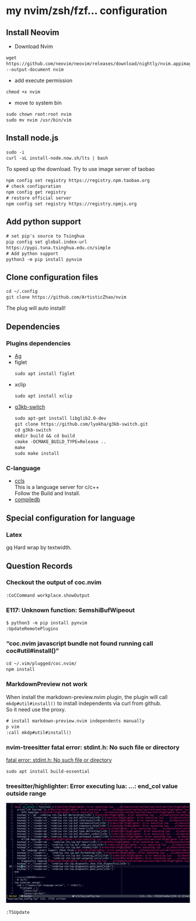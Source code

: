 # my nvim/zsh/fzf... configuration

## Install Neovim

- Download Nvim

```shell
wget https://github.com/neovim/neovim/releases/download/nightly/nvim.appimage --output-document nvim
```

- add execute permission

```shell
chmod +x nvim
```

- move to system bin

```shell
sudo chown root:root nvim
sudo mv nvim /usr/bin/vim
```

## Install node.js

```shell
sudo -i
curl -sL install-node.now.sh/lts | bash
```

To speed up the download. Try to use image server of taobao

```shell
npm config set registry https://registry.npm.taobao.org
# check configuration
npm config get registry
# restore official server
npm config set registry https://registry.npmjs.org
```

## Add python support

```shell
# set pip's source to Tsinghua
pip config set global.index-url https://pypi.tuna.tsinghua.edu.cn/simple
# Add python support
python3 -m pip install pynvim
```

## Clone configuration files

```shell
cd ~/.config
git clone https://github.com/ArtisticZhao/nvim
```

The plug will auto install!

## Dependencies

### Plugins dependencies

- [Ag](https://github.com/ggreer/the_silver_searcher)
- figlet
  ```
  sudo apt install figlet
  ```
- xclip
  ```
  sudo apt install xclip
  ```
- [g3kb-switch](https://github.com/lyokha/g3kb-switch)
  ```
  sudo apt-get install libglib2.0-dev
  git clone https://github.com/lyokha/g3kb-switch.git
  cd g3kb-switch
  mkdir build && cd build
  cmake -DCMAKE_BUILD_TYPE=Release ..
  make
  sudo make install
  ```


### C-language  

- [ccls](https://github.com/MaskRay/ccls/wiki)  
This is a language server for c/c++  
Follow the Build and Install.
- [compiledb](https://github.com/nickdiego/compiledb)

## Special configuration for language

### Latex

<visual>gq  Hard wrap by textwidth.

## Question Records

### Checkout the output of coc.nvim

```shell
:CoCCommand workplace.showOutput
```

### E117: Unknown function: SemshiBufWipeout

```shell
$ python3 -m pip install pynvim
:UpdateRemotePlugins
```

### “coc.nvim javascript bundle not found running call coc#util#install()”

```shell
cd ~/.vim/plugged/coc.nvim/
npm install
```

### MarkdownPreview not work

When install the markdown-preview.nvim plugin, the plugin will call `mkdp#util#install()` to install independents via curl from github.  
So it need use the proxy.
```
# install markdown-preview.nvim independents manually
p vim
:call mkdp#util#install()
```

### nvim-treesitter fatal error: stdint.h: No such file or directory

[fatal error: stdint.h: No such file or directory](https://github.com/nvim-treesitter/nvim-treesitter/issues/2444)

```
sudo apt install build-essential
```

### treesitter/highlighter: Error executing lua: ...: end_col value outside range
![treesitter_error](img/treesitter_error.png)
```
:TSUpdate
```
